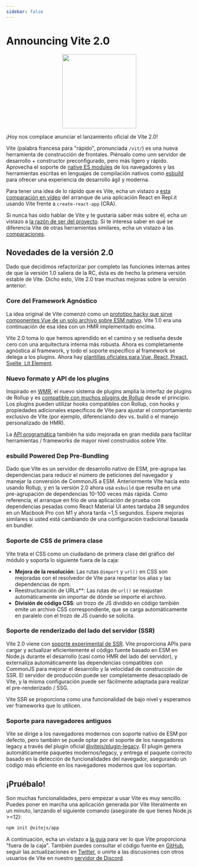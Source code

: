 ```yaml
---
sidebar: false
---
```


# Announcing Vite 2.0

<p style="text-align:center">
  <img src="/logo.svg" style="height:200px">
</p>

¡Hoy nos complace anunciar el lanzamiento oficial de Vite 2.0!

Vite (palabra francesa para "rápido", pronunciada `/vit/`) es una nueva herramienta de construcción de frontales. Piénsalo como unn servidor de desarrollo + constructor preconfigurado, pero más ligero y rápido. Aprovecha el soporte de [native ES modules](https://developer.mozilla.org/en-US/docs/Web/JavaScript/Guide/Modules) de los navegadores y las herramientas escritas en lenguajes de compilación nativos como [esbuild](https://esbuild.github.io/) para ofrecer una experiencia de desarrollo ágil y moderna.

Para tener una idea de lo rápido que es Vite, echa un vistazo a [esta comparación en vídeo](https://twitter.com/amasad/status/1355379680275128321) del arranque de una aplicación React en Repl.it usando Vite frente a `create-react-app` (CRA).

Si nunca has oído hablar de Vite y te gustaría saber más sobre él, echa un vistazo a [la razón de ser del proyecto](https://vitejs.dev/guide/why.html). Si te interesa saber en qué se diferencia Vite de otras herramientas similares, echa un vistazo a las [comparaciones](https://vitejs.dev/guide/comparisons.html).

## Novedades de la versión 2.0

Dado que decidimos refactorizar por completo las funciones internas antes de que la versión 1.0 saliera de la RC, ésta es de hecho la primera versión estable de Vite. Dicho esto, Vite 2.0 trae muchas mejoras sobre la versión anterior:

### Core del Framework Agnóstico

La idea original de Vite comenzó como un [prototipo hacky que sirve componentes Vue de un solo archivo sobre ESM nativo](https://github.com/vuejs/vue-dev-server). Vite 1.0 era una continuación de esa idea con un HMR implementado encima.

Vite 2.0 toma lo que hemos aprendido en el camino y se rediseña desde cero con una arquitectura interna más robusta. Ahora es completamente agnóstica al framework, y todo el soporte específico al framework se delega a los plugins. Ahora hay [plantillas oficiales para Vue, React, Preact, Svelte, Lit Element](https://github.com/vitejs/vite/tree/main/packages/create-vite).

### Nuevo formato y API de los plugins

Inspirado en [WMR](https://github.com/preactjs/wmr), el nuevo sistema de plugins amplía la interfaz de plugins de Rollup y es [compatible con muchos plugins de Rollup](https://vite-rollup-plugins.patak.dev/) desde el principio. Los plugins pueden utilizar hooks compatibles con Rollup, con hooks y propiedades adicionales específicos de Vite para ajustar el comportamiento exclusivo de Vite (por ejemplo, diferenciando dev vs. build o el manejo personalizado de HMR).

La [API programática](https://vitejs.dev/guide/api-javascript.html) también ha sido mejorada en gran medida para facilitar herramientas / frameworks de mayor nivel construidos sobre Vite.

### esbuild Powered Dep Pre-Bundling

Dado que Vite es un servidor de desarrollo nativo de ESM, pre-agrupa las dependencias para reducir el número de peticiones del navegador y manejar la conversión de CommonJS a ESM. Anteriormente Vite hacía esto usando Rollup, y en la versión 2.0 ahora usa `esbuild` que resulta en una pre-agrupación de dependencias 10-100 veces más rápida. Como referencia, el arranque en frío de una aplicación de prueba con dependencias pesadas como React Material UI antes tardaba 28 segundos en un Macbook Pro con M1 y ahora tarda ~1,5 segundos. Espere mejoras similares si usted está cambiando de una configuración tradicional basada en bundler.

### Soporte de CSS de primera clase

Vite trata el CSS como un ciudadano de primera clase del gráfico del módulo y soporta lo siguiente fuera de la caja:

- **Mejora de la resolución**: Las rutas `@import` y `url()` en CSS son mejoradas con el resolvedor de Vite para respetar los alias y las dependencias de npm.
- Reestructuración de URLs**: Las rutas de `url()` se reajustan automáticamente sin importar de dónde se importe el archivo.
- **División de código CSS**: un trozo de JS dividido en código también emite un archivo CSS correspondiente, que se carga automáticamente en paralelo con el trozo de JS cuando se solicita.

### Soporte de renderizado del lado del servidor (SSR)

Vite 2.0 viene con [soporte experimental de SSR](https://vitejs.dev/guide/ssr.html). Vite proporciona APIs para cargar y actualizar eficientemente el código fuente basado en ESM en Node.js durante el desarrollo (casi como HMR del lado del servidor), y externaliza automáticamente las dependencias compatibles con CommonJS para mejorar el desarrollo y la velocidad de construcción de SSR. El servidor de producción puede ser completamente desacoplado de Vite, y la misma configuración puede ser fácilmente adaptada para realizar el pre-renderizado / SSG.

Vite SSR se proporciona como una funcionalidad de bajo nivel y esperamos ver frameworks que lo utilicen.

### Soporte para navegadores antiguos

Vite se dirige a los navegadores modernos con soporte nativo de ESM por defecto, pero también se puede optar por el soporte de los navegadores legacy a través del plugin oficial [@vitejs/plugin-legacy](https://github.com/vitejs/vite/tree/main/packages/plugin-legacy). El plugin genera automáticamente paquetes modernos/legacy, y entrega el paquete correcto basado en la detección de funcionalidades del navegador, asegurando un código más eficiente en los navegadores modernos que los soportan.

## ¡Pruébalo!

Son muchas funcionalidades, pero empezar a usar Vite es muy sencillo. Puedes poner en marcha una aplicación generada por Vite literalmente en un minuto, lanzando el siguiente comando (asegúrate de que tienes Node.js >=12):

```bash
npm init @vitejs/app
```

A continuación, echa un vistazo a [la guía](https://es.vitejs.dev/guide/) para ver lo que Vite proporciona "fuera de la caja". También puedes consultar el código fuente en [GitHub](https://github.com/vitejs/vite), seguir las actualizaciones en [Twitter](https://twitter.com/vite_js), o unirte a las discusiones con otros usuarios de Vite en nuestro [servidor de Discord](http://chat.vitejs.dev/).
